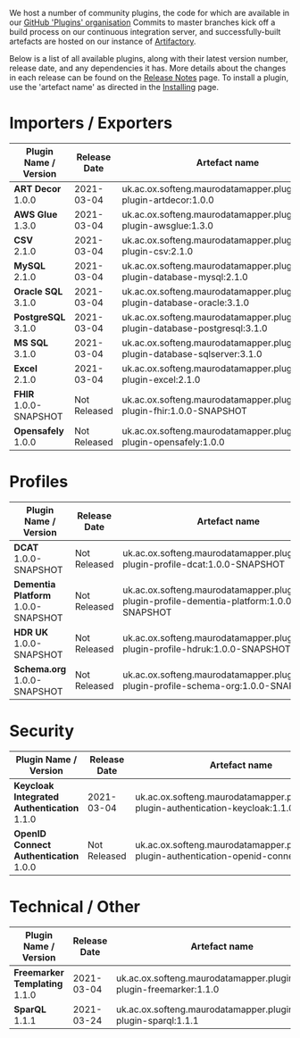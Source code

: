 We host a number of community plugins, the code for which are available in
our [GitHub 'Plugins' organisation](https://github.com/MauroDataMapper-Plugins)
Commits to master branches kick off a build process on our continuous integration server, and successfully-built artefacts are hosted on our instance
of [Artifactory](https://jenkins.cs.ox.ac.uk/artifactory).

Below is a list of all available plugins, along with their latest version number, release date, and any dependencies it has. More details about the
changes in each release can be found on the [Release Notes](/about/release-notes) page. To install a plugin, use the 'artefact name' as directed in
the [Installing](../docker) page.

# Importers / Exporters

<table style="width: 100%;">
    <thead>
        <tr>
            <th style="width: 25%;"><b>Plugin Name / Version</b></th>
            <th style="width: 20%;"><b>Release Date</b></th>
            <th style="width: 25%;"><b>Artefact name</b></th>
            <th style="width: 30%;"><b>Dependencies</b></th>
        </tr>
    </thead>
    <tbody>
<tr>
            <td><b>ART Decor</b><br/>1.0.0</td>
            <td>2021-03-04</td>
            <td>uk.ac.ox.softeng.maurodatamapper.plugins:mdm-plugin-artdecor:1.0.0</td>
            <td>Core &gt;= 4.2.0</td>
        </tr>
<tr>
            <td><b>AWS Glue</b><br/>1.3.0</td>
            <td>2021-03-04</td>
            <td>uk.ac.ox.softeng.maurodatamapper.plugins:mdm-plugin-awsglue:1.3.0</td>
            <td>Core &gt;= 4.2.0</td>
        </tr>
<tr>
            <td><b>CSV</b><br/>2.1.0</td>
            <td>2021-03-04</td>
            <td>uk.ac.ox.softeng.maurodatamapper.plugins:mdm-plugin-csv:2.1.0</td>
            <td>Core &gt;= 4.2.0</td>
        </tr>
<tr>
            <td><b>MySQL</b><br/>2.1.0</td>
            <td>2021-03-04</td>
            <td>uk.ac.ox.softeng.maurodatamapper.plugins:mdm-plugin-database-mysql:2.1.0</td>
            <td>Core &gt;= 4.2.0</td>
        </tr>
<tr>
            <td><b>Oracle SQL</b><br/>3.1.0</td>
            <td>2021-03-04</td>
            <td>uk.ac.ox.softeng.maurodatamapper.plugins:mdm-plugin-database-oracle:3.1.0</td>
            <td>Core &gt;= 4.2.0</td>
        </tr>
<tr>
            <td><b>PostgreSQL</b><br/>3.1.0</td>
            <td>2021-03-04</td>
            <td>uk.ac.ox.softeng.maurodatamapper.plugins:mdm-plugin-database-postgresql:3.1.0</td>
            <td>Core &gt;= 4.2.0</td>
        </tr>
<tr>
            <td><b>MS SQL</b><br/>3.1.0</td>
            <td>2021-03-04</td>
            <td>uk.ac.ox.softeng.maurodatamapper.plugins:mdm-plugin-database-sqlserver:3.1.0</td>
            <td>Core &gt;= 4.2.0</td>
        </tr>
<tr>
            <td><b>Excel</b><br/>2.1.0</td>
            <td>2021-03-04</td>
            <td>uk.ac.ox.softeng.maurodatamapper.plugins:mdm-plugin-excel:2.1.0</td>
            <td>Core &gt;= 4.2.0</td>
        </tr>
<tr>
            <td><b>FHIR</b><br/>1.0.0-SNAPSHOT</td>
            <td>Not Released</td>
            <td>uk.ac.ox.softeng.maurodatamapper.plugins:mdm-plugin-fhir:1.0.0-SNAPSHOT</td>
            <td>Core &gt;= 4.0.0-SNAPSHOT</td>
        </tr>
<tr>
            <td><b>Opensafely</b><br/>1.0.0</td>
            <td>Not Released</td>
            <td>uk.ac.ox.softeng.maurodatamapper.plugins:mdm-plugin-opensafely:1.0.0</td>
            <td>Core &gt;= 4.0.0</td>
        </tr>
</tbody>
</table>

# Profiles

<table style="width: 100%;">
    <thead>
        <tr>
            <th style="width: 25%;"><b>Plugin Name / Version</b></th>
            <th style="width: 20%;"><b>Release Date</b></th>
            <th style="width: 25%;"><b>Artefact name</b></th>
            <th style="width: 30%;"><b>Dependencies</b></th>
        </tr>
    </thead>
    <tbody>
<tr>
            <td><b>DCAT</b><br/>1.0.0-SNAPSHOT</td>
            <td>Not Released</td>
            <td>uk.ac.ox.softeng.maurodatamapper.plugins:mdm-plugin-profile-dcat:1.0.0-SNAPSHOT</td>
            <td>Core &gt;= 4.0.0-SNAPSHOT</td>
        </tr>
<tr>
            <td><b>Dementia Platform</b><br/>1.0.0-SNAPSHOT</td>
            <td>Not Released</td>
            <td>uk.ac.ox.softeng.maurodatamapper.plugins:mdm-plugin-profile-dementia-platform:1.0.0-SNAPSHOT</td>
            <td>Core &gt;= 4.0.0-SNAPSHOT</td>
        </tr>
<tr>
            <td><b>HDR UK</b><br/>1.0.0-SNAPSHOT</td>
            <td>Not Released</td>
            <td>uk.ac.ox.softeng.maurodatamapper.plugins:mdm-plugin-profile-hdruk:1.0.0-SNAPSHOT</td>
            <td>Core &gt;= 4.0.0-SNAPSHOT</td>
        </tr>
<tr>
            <td><b>Schema.org</b><br/>1.0.0-SNAPSHOT</td>
            <td>Not Released</td>
            <td>uk.ac.ox.softeng.maurodatamapper.plugins:mdm-plugin-profile-schema-org:1.0.0-SNAPSHOT</td>
            <td>Core &gt;= 4.0.0-SNAPSHOT</td>
        </tr>
</tbody>
</table>

# Security

<table style="width: 100%;">
    <thead>
        <tr>
            <th style="width: 25%;"><b>Plugin Name / Version</b></th>
            <th style="width: 20%;"><b>Release Date</b></th>
            <th style="width: 25%;"><b>Artefact name</b></th>
            <th style="width: 30%;"><b>Dependencies</b></th>
        </tr>
    </thead>
    <tbody>
<tr>
            <td><b>Keycloak Integrated Authentication</b><br/>1.1.0</td>
            <td>2021-03-04</td>
            <td>uk.ac.ox.softeng.maurodatamapper.plugins:mdm-plugin-authentication-keycloak:1.1.0</td>
            <td>Core &gt;= 4.2.0</td>
        </tr>
<tr>
            <td><b>OpenID Connect Authentication</b><br/>1.0.0</td>
            <td>Not Released</td>
            <td>uk.ac.ox.softeng.maurodatamapper.plugins:mdm-plugin-authentication-openid-connect:1.0.0</td>
            <td>Core &gt;= 4.0.0</td>
        </tr>
</tbody>
</table>

# Technical / Other

<table style="width: 100%;">
    <thead>
        <tr>
            <th style="width: 25%;"><b>Plugin Name / Version</b></th>
            <th style="width: 20%;"><b>Release Date</b></th>
            <th style="width: 25%;"><b>Artefact name</b></th>
            <th style="width: 30%;"><b>Dependencies</b></th>
        </tr>
    </thead>
    <tbody>
<tr>
            <td><b>Freemarker Templating</b><br/>1.1.0</td>
            <td>2021-03-04</td>
            <td>uk.ac.ox.softeng.maurodatamapper.plugins:mdm-plugin-freemarker:1.1.0</td>
            <td>Core &gt;= 4.2.0</td>
        </tr>
<tr>
            <td><b>SparQL</b><br/>1.1.1</td>
            <td>2021-03-24</td>
            <td>uk.ac.ox.softeng.maurodatamapper.plugins:mdm-plugin-sparql:1.1.1</td>
            <td>Core &gt;= 4.2.0</td>
        </tr>
</tbody>
</table>


<!--  LocalWords:  plugins Artifactory plugin thead tr th tbody td br
 -->
<!--  LocalWords:  gt PostgreSQL AWS Keycloak Freemarker Sparql
 -->

